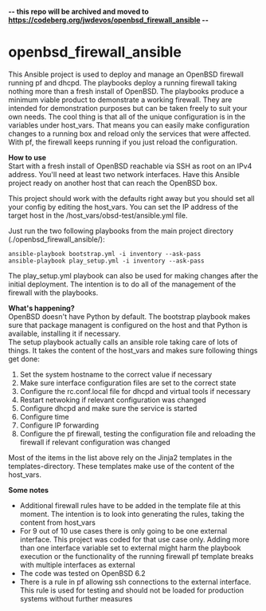 **-- this repo will be archived and moved to https://codeberg.org/jwdevos/openbsd_firewall_ansible --**

# openbsd_firewall_ansible  
This Ansible project is used to deploy and manage an OpenBSD firewall running pf and dhcpd. The playbooks deploy a running firewall taking nothing more than a fresh install of OpenBSD. The playbooks produce a minimum viable product to demonstrate a working firewall. They are intended for demonstration purposes but can be taken freely to suit your own needs. The cool thing is that all of the unique configuration is in the variables under host_vars. That means you can easily make configuration changes to a running box and reload only the services that were affected. With pf, the firewall keeps running if you just reload the configuration.

**How to use**  
Start with a fresh install of OpenBSD reachable via SSH as root on an IPv4 address. You'll need at least two network interfaces. Have this Ansible project ready on another host that can reach the OpenBSD box.

This project should work with the defaults right away but you should set all your config by editing the host_vars. You can set the IP address of the target host in the /host_vars/obsd-test/ansible.yml file.

Just run the two following playbooks from the main project directory (./openbsd_firewall_ansible/):
```
ansible-playbook bootstrap.yml -i inventory --ask-pass
ansible-playbook play_setup.yml -i inventory --ask-pass
```
The play_setup.yml playbook can also be used for making changes after the initial deployment. The intention is to do all of the management of the firewall with the playbooks.

**What's happening?**  
OpenBSD doesn't have Python by default. The bootstrap playbook makes sure that package managent is configured on the host and that Python is available, installing it if necessary.  
The setup playbook actually calls an ansible role taking care of lots of things. It takes the content of the host_vars and makes sure following things get done:
1. Set the system hostname to the correct value if necessary
2. Make sure interface configuration files are set to the correct state
3. Configure the rc.conf.local file for dhcpd and virtual tools if necessary
4. Restart netwoking if relevant configuration was changed
5. Configure dhcpd and make sure the service is started
6. Configure time
7. Configure IP forwarding
8. Configure the pf firewall, testing the configuration file and reloading the firewall if relevant configuration was changed

Most of the items in the list above rely on the Jinja2 templates in the templates-directory. These templates make use of the content of the host_vars.

**Some notes**  
* Additional firewall rules have to be added in the template file at this moment. The intention is to look into generating the rules, taking the content from host_vars
* For 9 out of 10 use cases there is only going to be one external interface. This project was coded for that use case only. Adding more than one interface variable set to external might harm the playbook execution or the functionality of the running firewall
pf template breaks with multiple interfaces as external
* The code was tested on OpenBSD 6.2
* There is a rule in pf allowing ssh connections to the external interface. This rule is used for testing and should not be loaded for production systems without further measures
